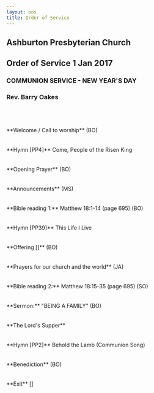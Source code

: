 ```yaml
---
layout: oos
title: Order of Service
---
```

## Ashburton Presbyterian Church

## Order of Service 1 Jan 2017

### COMMUNION SERVICE - NEW YEAR'S DAY

### Rev. Barry Oakes
<br>
<br>
<br>
**Welcome / Call to worship** (BO)
<br>
<br>
<br>
**Hymn [PP4]** Come, People of the Risen King
<br>
<br>
<br>
**Opening Prayer** (BO)
<br>
<br>
<br>
**Announcements** (MS)
<br>
<br>
<br>
**Bible reading 1:** Matthew 18:1-14 (page 695)  (BO)
<br>
<br>
<br>
**Hymn [PP39]** This Life I Live
<br>
<br>
<br>
**Offering []** (BO)
<br>
<br>
<br>
**Prayers for our church and the world** (JA)
<br>
<br>
<br>
**Bible reading 2:** Matthew 18:15-35 (page 695)  (SO)
<br>
<br>
<br>
**Sermon:** "BEING A FAMILY"  (BO) 
<br>
<br>
<br>
**The Lord's Supper**
<br>
<br>
<br>
**Hymn [PP2]** Behold the Lamb (Communion Song)
<br>
<br>
<br>
**Benediction** (BO)
<br>
<br>
<br>
**Exit** []


